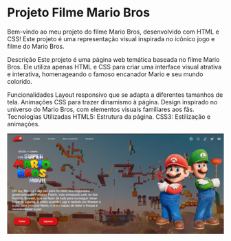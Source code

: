 <h1>Projeto Filme Mario Bros</h1>
<p>
Bem-vindo ao meu projeto do filme Mario Bros, desenvolvido com HTML e CSS! Este projeto é uma representação visual inspirada no icônico jogo e filme do Mario Bros.

Descrição
Este projeto é uma página web temática baseada no filme Mario Bros. Ele utiliza apenas HTML e CSS para criar uma interface visual atrativa e interativa, homenageando o famoso encanador Mario e seu mundo colorido.

Funcionalidades
Layout responsivo que se adapta a diferentes tamanhos de tela.
Animações CSS para trazer dinamismo à página.
Design inspirado no universo do Mario Bros, com elementos visuais familiares aos fãs.
Tecnologias Utilizadas
HTML5: Estrutura da página.
CSS3: Estilização e animações.</p>

<img src="./assest/Captura de Tela (34).png">


